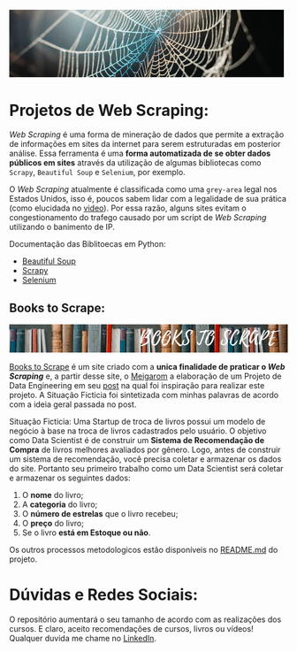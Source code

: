 ![Principal](https://github.com/GabrielTrentino/WebScraping/blob/master/00-img/00-WebScraping.png?raw=true)

# **Projetos de Web Scraping:**

*Web Scraping* é uma forma de mineração de dados que permite a extração de informações em sites da internet para serem estruturadas em posterior análise. Essa ferramenta é uma **forma automatizada de se obter dados públicos em sites** através da utilização de algumas bibliotecas como `Scrapy`, `Beautiful Soup` e `Selenium`, por exemplo. 

O *Web Scraping* atualmente é classificada como uma `grey-area` legal nos Estados Unidos, isso é, poucos sabem lidar com a legalidade de sua prática (como elucidada no [video](https://www.youtube.com/watch?v=tcMdWM8wmqs)). Por essa razão, alguns sites evitam o congestionamento do trafego causado por um script de *Web Scraping* utilizando o banimento de IP.

Documentação das Biblitoecas em Python:
* [Beautiful Soup](https://www.crummy.com/software/BeautifulSoup/bs4/doc/)
* [Scrapy](https://docs.scrapy.org/en/latest/)
* [Selenium](https://selenium-python.readthedocs.io/)

## **Books to Scrape:**
![Banner](https://github.com/GabrielTrentino/WebScraping/blob/master/00-img/01-BooksToScrapeBanner.png?raw=true)

[Books to Scrape](http://books.toscrape.com/) é um site criado com a **unica finalidade de praticar o *Web Scraping*** e, a partir desse site, o [Meigarom](https://www.youtube.com/channel/UCar5Cr-pVz08GY_6I3RX9bA) a elaboração de um Projeto de Data Engineering em seu [post](https://sejaumdatascientist.com/o-projeto-de-data-engineering-para-o-seu-portfolio/) na qual foi inspiração para realizar este projeto. A Situação Ficticia foi sintetizada com minhas palavras de acordo com a ideia geral passada no post.

Situação Ficticia: Uma Startup de troca de livros possui um modelo de negócio à base na troca de livros cadastrados pelo usuário. O objetivo como Data Scientist é de construir um **Sistema de Recomendação de Compra** de livros melhores avaliados por gênero. Logo, antes de construir um sistema de recomendação, você precisa coletar e armazenar os dados do site. Portanto seu primeiro trabalho como um Data Scientist será coletar e armazenar os seguintes dados:

1. O **nome** do livro;
2. A **categoria** do livro;
3. O **número de estrelas** que o livro recebeu;
4. O **preço** do livro;
5. Se o livro **está em Estoque ou não**.

Os outros processos metodologicos estão disponíveis no [README.md](https://github.com/GabrielTrentino/WebScraping/tree/master/01-BooksToScrape) do projeto.

# **Dúvidas e Redes Sociais:**
O repositório aumentará o seu tamanho de acordo com as realizações dos cursos. E claro, aceito recomendações de cursos, livros ou vídeos! Qualquer duvida me chame no [LinkedIn](https://www.linkedin.com/in/gabriel-trentino-froes-415558144/).
